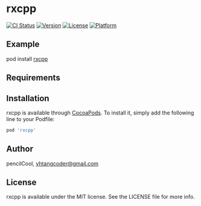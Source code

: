 # rxcpp

[![CI Status](https://img.shields.io/travis/pencilCool/rxcpp.svg?style=flat)](https://travis-ci.org/pencilCool/rxcpp)
[![Version](https://img.shields.io/cocoapods/v/rxcpp.svg?style=flat)](https://cocoapods.org/pods/rxcpp)
[![License](https://img.shields.io/cocoapods/l/rxcpp.svg?style=flat)](https://cocoapods.org/pods/rxcpp)
[![Platform](https://img.shields.io/cocoapods/p/rxcpp.svg?style=flat)](https://cocoapods.org/pods/rxcpp)

## Example
pod install [rxcpp](https://github.com/ReactiveX/RxCpp )


## Requirements

## Installation

rxcpp is available through [CocoaPods](https://cocoapods.org). To install
it, simply add the following line to your Podfile:

```ruby
pod 'rxcpp'
```

## Author

pencilCool, yhtangcoder@gmail.com

## License

rxcpp is available under the MIT license. See the LICENSE file for more info.
